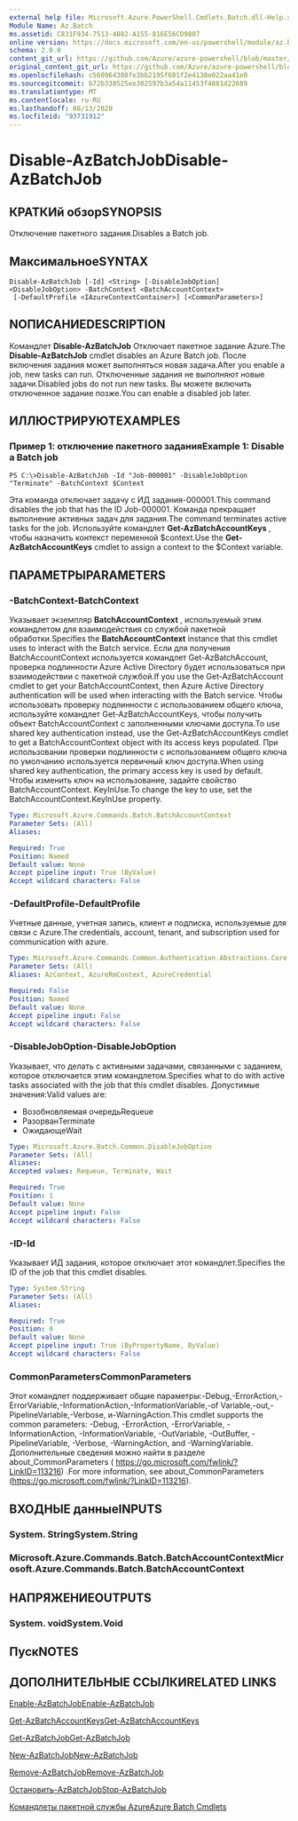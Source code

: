```yaml
---
external help file: Microsoft.Azure.PowerShell.Cmdlets.Batch.dll-Help.xml
Module Name: Az.Batch
ms.assetid: C831F934-7513-4882-A155-816E56CD9807
online version: https://docs.microsoft.com/en-us/powershell/module/az.batch/disable-azbatchjob
schema: 2.0.0
content_git_url: https://github.com/Azure/azure-powershell/blob/master/src/Batch/Batch/help/Disable-AzBatchJob.md
original_content_git_url: https://github.com/Azure/azure-powershell/blob/master/src/Batch/Batch/help/Disable-AzBatchJob.md
ms.openlocfilehash: c560964308fe3bb2195f601f2e4138e022aa41e0
ms.sourcegitcommit: b72b338525ee302597b3a54a11453f4881d22689
ms.translationtype: MT
ms.contentlocale: ru-RU
ms.lasthandoff: 08/13/2020
ms.locfileid: "93731912"
---
```

# <span data-ttu-id="db29b-101">Disable-AzBatchJob</span><span class="sxs-lookup"><span data-stu-id="db29b-101">Disable-AzBatchJob</span></span>

## <span data-ttu-id="db29b-102">КРАТКИй обзор</span><span class="sxs-lookup"><span data-stu-id="db29b-102">SYNOPSIS</span></span>
<span data-ttu-id="db29b-103">Отключение пакетного задания.</span><span class="sxs-lookup"><span data-stu-id="db29b-103">Disables a Batch job.</span></span>

## <span data-ttu-id="db29b-104">Максимальное</span><span class="sxs-lookup"><span data-stu-id="db29b-104">SYNTAX</span></span>

```
Disable-AzBatchJob [-Id] <String> [-DisableJobOption] <DisableJobOption> -BatchContext <BatchAccountContext>
 [-DefaultProfile <IAzureContextContainer>] [<CommonParameters>]
```

## <span data-ttu-id="db29b-105">NОПИСАНИЕ</span><span class="sxs-lookup"><span data-stu-id="db29b-105">DESCRIPTION</span></span>
<span data-ttu-id="db29b-106">Командлет **Disable-AzBatchJob** Отключает пакетное задание Azure.</span><span class="sxs-lookup"><span data-stu-id="db29b-106">The **Disable-AzBatchJob** cmdlet disables an Azure Batch job.</span></span>
<span data-ttu-id="db29b-107">После включения задания может выполняться новая задача.</span><span class="sxs-lookup"><span data-stu-id="db29b-107">After you enable a job, new tasks can run.</span></span>
<span data-ttu-id="db29b-108">Отключенные задания не выполняют новые задачи.</span><span class="sxs-lookup"><span data-stu-id="db29b-108">Disabled jobs do not run new tasks.</span></span>
<span data-ttu-id="db29b-109">Вы можете включить отключенное задание позже.</span><span class="sxs-lookup"><span data-stu-id="db29b-109">You can enable a disabled job later.</span></span>

## <span data-ttu-id="db29b-110">ИЛЛЮСТРИРУЮТ</span><span class="sxs-lookup"><span data-stu-id="db29b-110">EXAMPLES</span></span>

### <span data-ttu-id="db29b-111">Пример 1: отключение пакетного задания</span><span class="sxs-lookup"><span data-stu-id="db29b-111">Example 1: Disable a Batch job</span></span>
```
PS C:\>Disable-AzBatchJob -Id "Job-000001" -DisableJobOption "Terminate" -BatchContext $Context
```

<span data-ttu-id="db29b-112">Эта команда отключает задачу с ИД задания-000001.</span><span class="sxs-lookup"><span data-stu-id="db29b-112">This command disables the job that has the ID Job-000001.</span></span>
<span data-ttu-id="db29b-113">Команда прекращает выполнение активных задач для задания.</span><span class="sxs-lookup"><span data-stu-id="db29b-113">The command terminates active tasks for the job.</span></span>
<span data-ttu-id="db29b-114">Используйте командлет **Get-AzBatchAccountKeys** , чтобы назначить контекст переменной $context.</span><span class="sxs-lookup"><span data-stu-id="db29b-114">Use the **Get-AzBatchAccountKeys** cmdlet to assign a context to the $Context variable.</span></span>

## <span data-ttu-id="db29b-115">ПАРАМЕТРЫ</span><span class="sxs-lookup"><span data-stu-id="db29b-115">PARAMETERS</span></span>

### <span data-ttu-id="db29b-116">-BatchContext</span><span class="sxs-lookup"><span data-stu-id="db29b-116">-BatchContext</span></span>
<span data-ttu-id="db29b-117">Указывает экземпляр **BatchAccountContext** , используемый этим командлетом для взаимодействия со службой пакетной обработки.</span><span class="sxs-lookup"><span data-stu-id="db29b-117">Specifies the **BatchAccountContext** instance that this cmdlet uses to interact with the Batch service.</span></span>
<span data-ttu-id="db29b-118">Если для получения BatchAccountContext используется командлет Get-AzBatchAccount, проверка подлинности Azure Active Directory будет использоваться при взаимодействии с пакетной службой.</span><span class="sxs-lookup"><span data-stu-id="db29b-118">If you use the Get-AzBatchAccount cmdlet to get your BatchAccountContext, then Azure Active Directory authentication will be used when interacting with the Batch service.</span></span> <span data-ttu-id="db29b-119">Чтобы использовать проверку подлинности с использованием общего ключа, используйте командлет Get-AzBatchAccountKeys, чтобы получить объект BatchAccountContext с заполненными ключами доступа.</span><span class="sxs-lookup"><span data-stu-id="db29b-119">To use shared key authentication instead, use the Get-AzBatchAccountKeys cmdlet to get a BatchAccountContext object with its access keys populated.</span></span> <span data-ttu-id="db29b-120">При использовании проверки подлинности с использованием общего ключа по умолчанию используется первичный ключ доступа.</span><span class="sxs-lookup"><span data-stu-id="db29b-120">When using shared key authentication, the primary access key is used by default.</span></span> <span data-ttu-id="db29b-121">Чтобы изменить ключ на использование, задайте свойство BatchAccountContext. KeyInUse.</span><span class="sxs-lookup"><span data-stu-id="db29b-121">To change the key to use, set the BatchAccountContext.KeyInUse property.</span></span>

```yaml
Type: Microsoft.Azure.Commands.Batch.BatchAccountContext
Parameter Sets: (All)
Aliases:

Required: True
Position: Named
Default value: None
Accept pipeline input: True (ByValue)
Accept wildcard characters: False
```

### <span data-ttu-id="db29b-122">-DefaultProfile</span><span class="sxs-lookup"><span data-stu-id="db29b-122">-DefaultProfile</span></span>
<span data-ttu-id="db29b-123">Учетные данные, учетная запись, клиент и подписка, используемые для связи с Azure.</span><span class="sxs-lookup"><span data-stu-id="db29b-123">The credentials, account, tenant, and subscription used for communication with azure.</span></span>

```yaml
Type: Microsoft.Azure.Commands.Common.Authentication.Abstractions.Core.IAzureContextContainer
Parameter Sets: (All)
Aliases: AzContext, AzureRmContext, AzureCredential

Required: False
Position: Named
Default value: None
Accept pipeline input: False
Accept wildcard characters: False
```

### <span data-ttu-id="db29b-124">-DisableJobOption</span><span class="sxs-lookup"><span data-stu-id="db29b-124">-DisableJobOption</span></span>
<span data-ttu-id="db29b-125">Указывает, что делать с активными задачами, связанными с заданием, которое отключается этим командлетом.</span><span class="sxs-lookup"><span data-stu-id="db29b-125">Specifies what to do with active tasks associated with the job that this cmdlet disables.</span></span>
<span data-ttu-id="db29b-126">Допустимые значения:</span><span class="sxs-lookup"><span data-stu-id="db29b-126">Valid values are:</span></span> 
- <span data-ttu-id="db29b-127">Возобновляемая очередь</span><span class="sxs-lookup"><span data-stu-id="db29b-127">Requeue</span></span> 
- <span data-ttu-id="db29b-128">Разорван</span><span class="sxs-lookup"><span data-stu-id="db29b-128">Terminate</span></span> 
- <span data-ttu-id="db29b-129">Ожидающе</span><span class="sxs-lookup"><span data-stu-id="db29b-129">Wait</span></span>

```yaml
Type: Microsoft.Azure.Batch.Common.DisableJobOption
Parameter Sets: (All)
Aliases:
Accepted values: Requeue, Terminate, Wait

Required: True
Position: 1
Default value: None
Accept pipeline input: False
Accept wildcard characters: False
```

### <span data-ttu-id="db29b-130">-ID</span><span class="sxs-lookup"><span data-stu-id="db29b-130">-Id</span></span>
<span data-ttu-id="db29b-131">Указывает ИД задания, которое отключает этот командлет.</span><span class="sxs-lookup"><span data-stu-id="db29b-131">Specifies the ID of the job that this cmdlet disables.</span></span>

```yaml
Type: System.String
Parameter Sets: (All)
Aliases:

Required: True
Position: 0
Default value: None
Accept pipeline input: True (ByPropertyName, ByValue)
Accept wildcard characters: False
```

### <span data-ttu-id="db29b-132">CommonParameters</span><span class="sxs-lookup"><span data-stu-id="db29b-132">CommonParameters</span></span>
<span data-ttu-id="db29b-133">Этот командлет поддерживает общие параметры:-Debug,-ErrorAction,-ErrorVariable,-InformationAction,-InformationVariable,-of Variable,-out,-PipelineVariable,-Verbose, и-WarningAction.</span><span class="sxs-lookup"><span data-stu-id="db29b-133">This cmdlet supports the common parameters: -Debug, -ErrorAction, -ErrorVariable, -InformationAction, -InformationVariable, -OutVariable, -OutBuffer, -PipelineVariable, -Verbose, -WarningAction, and -WarningVariable.</span></span> <span data-ttu-id="db29b-134">Дополнительные сведения можно найти в разделе about_CommonParameters ( https://go.microsoft.com/fwlink/?LinkID=113216) .</span><span class="sxs-lookup"><span data-stu-id="db29b-134">For more information, see about_CommonParameters (https://go.microsoft.com/fwlink/?LinkID=113216).</span></span>

## <span data-ttu-id="db29b-135">ВХОДНЫЕ данные</span><span class="sxs-lookup"><span data-stu-id="db29b-135">INPUTS</span></span>

### <span data-ttu-id="db29b-136">System. String</span><span class="sxs-lookup"><span data-stu-id="db29b-136">System.String</span></span>

### <span data-ttu-id="db29b-137">Microsoft.Azure.Commands.Batch.BatchAccountContext</span><span class="sxs-lookup"><span data-stu-id="db29b-137">Microsoft.Azure.Commands.Batch.BatchAccountContext</span></span>

## <span data-ttu-id="db29b-138">НАПРЯЖЕНИЕ</span><span class="sxs-lookup"><span data-stu-id="db29b-138">OUTPUTS</span></span>

### <span data-ttu-id="db29b-139">System. void</span><span class="sxs-lookup"><span data-stu-id="db29b-139">System.Void</span></span>

## <span data-ttu-id="db29b-140">Пуск</span><span class="sxs-lookup"><span data-stu-id="db29b-140">NOTES</span></span>

## <span data-ttu-id="db29b-141">ДОПОЛНИТЕЛЬНЫЕ ССЫЛКИ</span><span class="sxs-lookup"><span data-stu-id="db29b-141">RELATED LINKS</span></span>

[<span data-ttu-id="db29b-142">Enable-AzBatchJob</span><span class="sxs-lookup"><span data-stu-id="db29b-142">Enable-AzBatchJob</span></span>](./Enable-AzBatchJob.md)

[<span data-ttu-id="db29b-143">Get-AzBatchAccountKeys</span><span class="sxs-lookup"><span data-stu-id="db29b-143">Get-AzBatchAccountKeys</span></span>](./Get-AzBatchAccountKey.md)

[<span data-ttu-id="db29b-144">Get-AzBatchJob</span><span class="sxs-lookup"><span data-stu-id="db29b-144">Get-AzBatchJob</span></span>](./Get-AzBatchJob.md)

[<span data-ttu-id="db29b-145">New-AzBatchJob</span><span class="sxs-lookup"><span data-stu-id="db29b-145">New-AzBatchJob</span></span>](./New-AzBatchJob.md)

[<span data-ttu-id="db29b-146">Remove-AzBatchJob</span><span class="sxs-lookup"><span data-stu-id="db29b-146">Remove-AzBatchJob</span></span>](./Remove-AzBatchJob.md)

[<span data-ttu-id="db29b-147">Остановить-AzBatchJob</span><span class="sxs-lookup"><span data-stu-id="db29b-147">Stop-AzBatchJob</span></span>](./Stop-AzBatchJob.md)

[<span data-ttu-id="db29b-148">Командлеты пакетной службы Azure</span><span class="sxs-lookup"><span data-stu-id="db29b-148">Azure Batch Cmdlets</span></span>](/powershell/module/az.batch)


